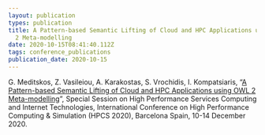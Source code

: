 ```yaml
---
layout: publication
types: publication
title: A Pattern-based Semantic Lifting of Cloud and HPC Applications using OWL
  2 Meta-modelling
date: 2020-10-15T08:41:40.112Z
tags: conference_publications
publication_date: 2020-10-15
---
```

G. Meditskos, Z. Vasileiou, A. Karakostas, S. Vrochidis, I. Kompatsiaris, “[A Pattern-based Semantic Lifting of Cloud and HPC Applications using OWL 2 Meta-modelling](https://www.researchgate.net/publication/344680136_A_Pattern-based_Semantic_Lifting_of_Cloud_and_HPC_Applications_using_OWL_2_Meta-modelling)”, Special Session on High Performance Services Computing and Internet Technologies, International Conference on High Performance Computing & Simulation (HPCS 2020), Barcelona Spain, 10-14 December 2020.